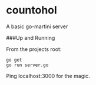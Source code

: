 countohol
=========

A basic go-martini server

###Up and Running

From the projects root:

```
go get
go run server.go
```

Ping localhost:3000 for the magic.
